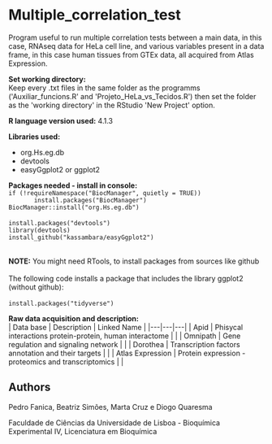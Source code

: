 # Multiple_correlation_test
<p>Program useful to run multiple correlation tests between a main data, in this case, RNAseq data for HeLa cell line, and various variables present in a data frame, in this case human tissues from GTEx data, all acquired from Atlas Expression.</p>

<p><b>Set working directory:</b> <br>Keep every .txt files in the same folder as the programms ('Auxiliar_funcions.R' and 'Projeto_HeLa_vs_Tecidos.R') then set the folder as the 'working directory' in the RStudio 'New Project' option.</p>

<p><b>R language version used:</b>  4.1.3</p>
<p><b>Libraries used:</b> </p>
<ul>
  <li>org.Hs.eg.db</li>
  <li>devtools</li>
  <li>easyGgplot2 or ggplot2</li>
</ul>

<p><b>Packages needed - install in console:</b><br>
<code>if (!requireNamespace("BiocManager", quietly = TRUE))</code><br>
<code>       install.packages("BiocManager")</code><br>
<code>BiocManager::install("org.Hs.eg.db")</code><br><br>  
<code>install.packages("devtools")</code><br>
<code>library(devtools)</code><br>
<code>install_github("kassambara/easyGgplot2")</code><br><br>
  
<b>NOTE:</b> You might need RTools, to install packages from sources like github<br><br> 
The following code installs a package that includes the library ggplot2 (without github):<br>  
<code>install.packages("tidyverse")</code><br>
</p>

<p><b>Raw data acquisition and description:</b><br>
| Data base  | Description  | Linked Name  |
|---|---|---|
| Apid  | Phisycal interactions protein-protein, human interactome  | <a href="http://cicblade.dep.usal.es:8080/APID/init.action " target="_blank"></a>  |
| Omnipath  | Gene regulation and signaling network  | <a href="http://omnipathdb.org/interactions/" target="_blank"></a>  |
| Dorothea  |  Transcription factors annotation and their targets | <a href="https://omnipathdb.org/interactions/?datasets=tfregulons&tfregulons_levels=A,B" target="_blank"></a>  |
| Atlas Expression  | Protein expression - proteomics and transcriptomics  | <a href="http://cicblade.dep.usal.es:8080/APID/init.action " target="_blank"></a>  |
 
</p>  

## Authors
<p>Pedro Fanica, Beatriz Simões, Marta Cruz e Diogo Quaresma</p>
Faculdade de Ciências da Universidade de Lisboa - Bioquímica Experimental IV, Licenciatura em Bioquímica
